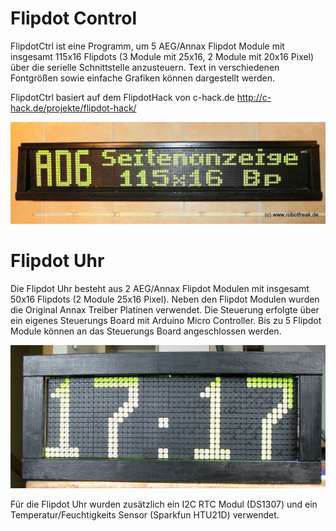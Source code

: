 # Flipdot Control

FlipdotCtrl ist eine Programm, um 5 AEG/Annax Flipdot Module mit insgesamt 115x16 Flipdots (3 Module mit 25x16, 2 Module mit 20x16 Pixel) über die serielle Schnittstelle anzusteuern. Text in verschiedenen Fontgrößen sowie einfache Grafiken können dargestellt werden. 

FlipdotCtrl basiert auf dem FlipdotHack von c-hack.de http://c-hack.de/projekte/flipdot-hack/


![Flipdot](Images/CIMG5313.JPG)



# Flipdot Uhr

Die Flipdot Uhr besteht aus 2 AEG/Annax Flipdot Modulen mit insgesamt 50x16 Flipdots (2 Module 25x16 Pixel). Neben den Flipdot Modulen wurden die Original Annax Treiber Platinen verwendet. Die Steuerung erfolgte über ein eigenes Steuerungs Board mit Arduino Micro Controller. Bis zu 5 Flipdot Module können an das Steuerungs Board angeschlossen werden. 

![Flipdot Uhr](Images/FlipDot-Clock-Front.jpg)

Für die Flipdot Uhr wurden zusätzlich ein I2C RTC Modul (DS1307) und ein Temperatur/Feuchtigkeits Sensor (Sparkfun HTU21D) verwendet.
